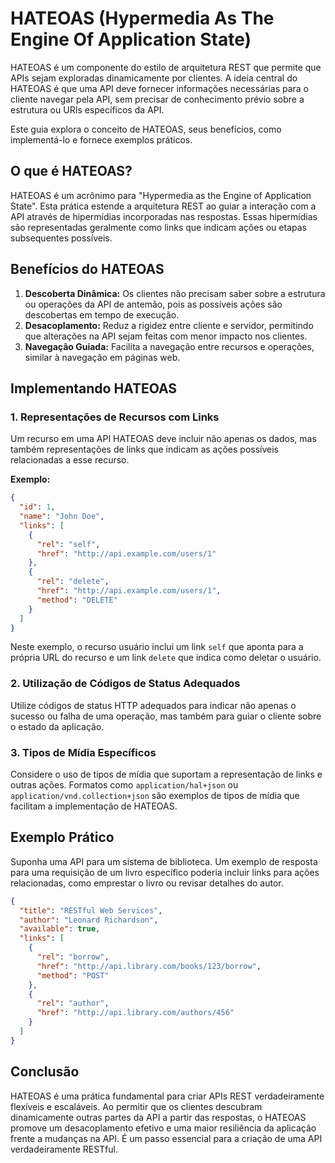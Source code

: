 # HATEOAS (Hypermedia As The Engine Of Application State)

HATEOAS é um componente do estilo de arquitetura REST que permite que APIs sejam exploradas dinamicamente por clientes. A ideia central do HATEOAS é que uma API deve fornecer informações necessárias para o cliente navegar pela API, sem precisar de conhecimento prévio sobre a estrutura ou URIs específicos da API.

Este guia explora o conceito de HATEOAS, seus benefícios, como implementá-lo e fornece exemplos práticos.

## O que é HATEOAS?

HATEOAS é um acrônimo para "Hypermedia as the Engine of Application State". Esta prática estende a arquitetura REST ao guiar a interação com a API através de hipermídias incorporadas nas respostas. Essas hipermídias são representadas geralmente como links que indicam ações ou etapas subsequentes possíveis.

## Benefícios do HATEOAS

1. **Descoberta Dinâmica:** Os clientes não precisam saber sobre a estrutura ou operações da API de antemão, pois as possíveis ações são descobertas em tempo de execução.
2. **Desacoplamento:** Reduz a rigidez entre cliente e servidor, permitindo que alterações na API sejam feitas com menor impacto nos clientes.
3. **Navegação Guiada:** Facilita a navegação entre recursos e operações, similar à navegação em páginas web.

## Implementando HATEOAS

### 1. Representações de Recursos com Links

Um recurso em uma API HATEOAS deve incluir não apenas os dados, mas também representações de links que indicam as ações possíveis relacionadas a esse recurso.

**Exemplo:**
```json
{
  "id": 1,
  "name": "John Doe",
  "links": [
    {
      "rel": "self",
      "href": "http://api.example.com/users/1"
    },
    {
      "rel": "delete",
      "href": "http://api.example.com/users/1",
      "method": "DELETE"
    }
  ]
}
```
Neste exemplo, o recurso usuário inclui um link `self` que aponta para a própria URL do recurso e um link `delete` que indica como deletar o usuário.

### 2. Utilização de Códigos de Status Adequados

Utilize códigos de status HTTP adequados para indicar não apenas o sucesso ou falha de uma operação, mas também para guiar o cliente sobre o estado da aplicação.

### 3. Tipos de Mídia Específicos

Considere o uso de tipos de mídia que suportam a representação de links e outras ações. Formatos como `application/hal+json` ou `application/vnd.collection+json` são exemplos de tipos de mídia que facilitam a implementação de HATEOAS.

## Exemplo Prático

Suponha uma API para um sistema de biblioteca. Um exemplo de resposta para uma requisição de um livro específico poderia incluir links para ações relacionadas, como emprestar o livro ou revisar detalhes do autor.

```json
{
  "title": "RESTful Web Services",
  "author": "Leonard Richardson",
  "available": true,
  "links": [
    {
      "rel": "borrow",
      "href": "http://api.library.com/books/123/borrow",
      "method": "POST"
    },
    {
      "rel": "author",
      "href": "http://api.library.com/authors/456"
    }
  ]
}
```

## Conclusão

HATEOAS é uma prática fundamental para criar APIs REST verdadeiramente flexíveis e escaláveis. Ao permitir que os clientes descubram dinamicamente outras partes da API a partir das respostas, o HATEOAS promove um desacoplamento efetivo e uma maior resiliência da aplicação frente a mudanças na API. É um passo essencial para a criação de uma API verdadeiramente RESTful.